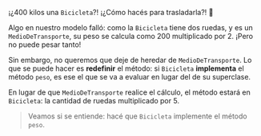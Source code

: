 ¡¿400 kilos una `Bicicleta`?! ¡¿Cómo hacés para trasladarla?! :muscle: 

Algo en nuestro modelo falló: como la `Bicicleta` tiene dos ruedas, y es un `MedioDeTransporte`, su peso se calcula como 200 multiplicado por 2. ¡Pero no puede pesar tanto!

Sin embargo, no queremos que deje de heredar de `MedioDeTransporte`. Lo que se puede hacer es **redefinir** el método: si `Bicicleta` **implementa** el método `peso`, es ese el que se va a evaluar en lugar del de su superclase.

En lugar de que `MedioDeTransporte` realice el cálculo, el método estará en `Bicicleta`: la cantidad de ruedas multiplicado por 5.

> Veamos si se entiende: hacé que `Bicicleta` implemente el método `peso`.